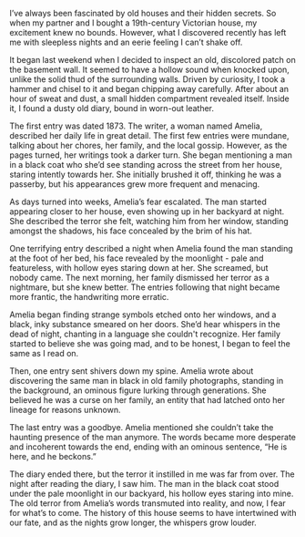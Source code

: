 I’ve always been fascinated by old houses and their hidden secrets. So when my partner and I bought a 19th-century Victorian house, my excitement knew no bounds. However, what I discovered recently has left me with sleepless nights and an eerie feeling I can’t shake off.  
  
It began last weekend when I decided to inspect an old, discolored patch on the basement wall. It seemed to have a hollow sound when knocked upon, unlike the solid thud of the surrounding walls. Driven by curiosity, I took a hammer and chisel to it and began chipping away carefully. After about an hour of sweat and dust, a small hidden compartment revealed itself. Inside it, I found a dusty old diary, bound in worn-out leather.  
  
The first entry was dated 1873. The writer, a woman named Amelia, described her daily life in great detail. The first few entries were mundane, talking about her chores, her family, and the local gossip. However, as the pages turned, her writings took a darker turn. She began mentioning a man in a black coat who she’d see standing across the street from her house, staring intently towards her. She initially brushed it off, thinking he was a passerby, but his appearances grew more frequent and menacing.  
  
As days turned into weeks, Amelia’s fear escalated. The man started appearing closer to her house, even showing up in her backyard at night. She described the terror she felt, watching him from her window, standing amongst the shadows, his face concealed by the brim of his hat.  
  
One terrifying entry described a night when Amelia found the man standing at the foot of her bed, his face revealed by the moonlight - pale and featureless, with hollow eyes staring down at her. She screamed, but nobody came. The next morning, her family dismissed her terror as a nightmare, but she knew better. The entries following that night became more frantic, the handwriting more erratic.  
  
Amelia began finding strange symbols etched onto her windows, and a black, inky substance smeared on her doors. She’d hear whispers in the dead of night, chanting in a language she couldn't recognize. Her family started to believe she was going mad, and to be honest, I began to feel the same as I read on.  
  
Then, one entry sent shivers down my spine. Amelia wrote about discovering the same man in black in old family photographs, standing in the background, an ominous figure lurking through generations. She believed he was a curse on her family, an entity that had latched onto her lineage for reasons unknown.  
  
The last entry was a goodbye. Amelia mentioned she couldn’t take the haunting presence of the man anymore. The words became more desperate and incoherent towards the end, ending with an ominous sentence, “He is here, and he beckons.”  
  
The diary ended there, but the terror it instilled in me was far from over. The night after reading the diary, I saw him. The man in the black coat stood under the pale moonlight in our backyard, his hollow eyes staring into mine. The old terror from Amelia’s words transmuted into reality, and now, I fear for what’s to come. The history of this house seems to have intertwined with our fate, and as the nights grow longer, the whispers grow louder.